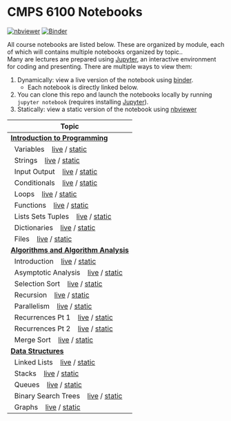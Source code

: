 # CMPS 6100 Notebooks

[![nbviewer](https://github.com/jupyter/design/blob/master/logos/Badges/nbviewer_badge.svg)](https://nbviewer.org/github/CMPS-6100/notebooks/tree/main/)
[![Binder](https://mybinder.org/badge_logo.svg)](https://mybinder.org/v2/gh/cmps2200-fall2021/cmps-2200-slides/main)

All course notebooks are listed below. These are organized by module, each of which will contains multiple notebooks organized by topic..  
Many are lectures are prepared using [Jupyter](https://jupyter.org/), an interactive environment for coding and presenting. There are multiple ways to view them:

1. Dynamically: view a live version of the notebook using [binder](https://mybinder.org/). 
    -   Each notebook is directly linked below.
2. You can  clone this repo and launch the notebooks locally by running `jupyter notebook` (requires installing  [Jupyter](https://jupyter.org/)).
3. Statically: view a static version of the notebook using [nbviewer](https://nbviewer.jupyter.org)


|Topic|
|-----|
|[**Introduction to Programming**](https://github.com/CMPS-6100/notebooks/tree/main/01-Intro-to-Programming)|
|&nbsp;&nbsp;Variables &nbsp;&nbsp; [live](https://mybinder.org/v2/gh/CMPS-6100/notebooks/main?filepath=01-Intro-to-Programming/04-variables.ipynb) / [static](https://nbviewer.jupyter.org/github/CMPS-6100/notebooks/blob/main/01-Intro-to-Programming/04-variables.ipynb?flush_cache=True)|
|&nbsp;&nbsp;Strings &nbsp;&nbsp; [live](https://mybinder.org/v2/gh/CMPS-6100/notebooks/main?filepath=01-Intro-to-Programming/05-strings.ipynb) / [static](https://nbviewer.jupyter.org/github/CMPS-6100/notebooks/blob/main/01-Intro-to-Programming/05-strings.ipynb?flush_cache=True)|
|&nbsp;&nbsp;Input Output &nbsp;&nbsp; [live](https://mybinder.org/v2/gh/CMPS-6100/notebooks/main?filepath=01-Intro-to-Programming/06-input_output.ipynb) / [static](https://nbviewer.jupyter.org/github/CMPS-6100/notebooks/blob/main/01-Intro-to-Programming/06-input_output.ipynb?flush_cache=True)|
|&nbsp;&nbsp;Conditionals &nbsp;&nbsp; [live](https://mybinder.org/v2/gh/CMPS-6100/notebooks/main?filepath=01-Intro-to-Programming/07-conditionals.ipynb) / [static](https://nbviewer.jupyter.org/github/CMPS-6100/notebooks/blob/main/01-Intro-to-Programming/07-conditionals.ipynb?flush_cache=True)|
|&nbsp;&nbsp;Loops &nbsp;&nbsp; [live](https://mybinder.org/v2/gh/CMPS-6100/notebooks/main?filepath=01-Intro-to-Programming/08-loops.ipynb) / [static](https://nbviewer.jupyter.org/github/CMPS-6100/notebooks/blob/main/01-Intro-to-Programming/08-loops.ipynb?flush_cache=True)|
|&nbsp;&nbsp;Functions &nbsp;&nbsp; [live](https://mybinder.org/v2/gh/CMPS-6100/notebooks/main?filepath=01-Intro-to-Programming/09-functions.ipynb) / [static](https://nbviewer.jupyter.org/github/CMPS-6100/notebooks/blob/main/01-Intro-to-Programming/09-functions.ipynb?flush_cache=True)|
|&nbsp;&nbsp;Lists Sets Tuples &nbsp;&nbsp; [live](https://mybinder.org/v2/gh/CMPS-6100/notebooks/main?filepath=01-Intro-to-Programming/07-lists_sets_tuples.ipynb) / [static](https://nbviewer.jupyter.org/github/CMPS-6100/notebooks/blob/main/01-Intro-to-Programming/07-lists_sets_tuples.ipynb?flush_cache=True)|
|&nbsp;&nbsp;Dictionaries &nbsp;&nbsp; [live](https://mybinder.org/v2/gh/CMPS-6100/notebooks/main?filepath=01-Intro-to-Programming/08-dictionaries.ipynb) / [static](https://nbviewer.jupyter.org/github/CMPS-6100/notebooks/blob/main/01-Intro-to-Programming/08-dictionaries.ipynb?flush_cache=True)|
|&nbsp;&nbsp;Files &nbsp;&nbsp; [live](https://mybinder.org/v2/gh/CMPS-6100/notebooks/main?filepath=01-Intro-to-Programming/09-files.ipynb) / [static](https://nbviewer.jupyter.org/github/CMPS-6100/notebooks/blob/main/01-Intro-to-Programming/09-files.ipynb?flush_cache=True)|
|[**Algorithms and Algorithm Analysis**](https://github.com/CMPS-6100/notebooks/tree/main/02-Algorithms)|
|&nbsp;&nbsp;Introduction &nbsp;&nbsp; [live](https://mybinder.org/v2/gh/CMPS-6100/notebooks/main?filepath=02-Algorithms/02-introduction.ipynb) / [static](https://nbviewer.jupyter.org/github/CMPS-6100/notebooks/blob/main/02-Algorithms/02-introduction.ipynb?flush_cache=True)|
|&nbsp;&nbsp;Asymptotic Analysis &nbsp;&nbsp; [live](https://mybinder.org/v2/gh/CMPS-6100/notebooks/main?filepath=02-Algorithms/03-asymptotic_analysis.ipynb) / [static](https://nbviewer.jupyter.org/github/CMPS-6100/notebooks/blob/main/02-Algorithms/03-asymptotic_analysis.ipynb?flush_cache=True)|
|&nbsp;&nbsp;Selection Sort &nbsp;&nbsp; [live](https://mybinder.org/v2/gh/CMPS-6100/notebooks/main?filepath=02-Algorithms/04-selection_sort.ipynb) / [static](https://nbviewer.jupyter.org/github/CMPS-6100/notebooks/blob/main/02-Algorithms/04-selection_sort.ipynb?flush_cache=True)|
|&nbsp;&nbsp;Recursion &nbsp;&nbsp; [live](https://mybinder.org/v2/gh/CMPS-6100/notebooks/main?filepath=02-Algorithms/05-recursion.ipynb) / [static](https://nbviewer.jupyter.org/github/CMPS-6100/notebooks/blob/main/02-Algorithms/05-recursion.ipynb?flush_cache=True)|
|&nbsp;&nbsp;Parallelism &nbsp;&nbsp; [live](https://mybinder.org/v2/gh/CMPS-6100/notebooks/main?filepath=02-Algorithms/06-parallelism.ipynb) / [static](https://nbviewer.jupyter.org/github/CMPS-6100/notebooks/blob/main/02-Algorithms/06-parallelism.ipynb?flush_cache=True)|
|&nbsp;&nbsp;Recurrences Pt 1 &nbsp;&nbsp; [live](https://mybinder.org/v2/gh/CMPS-6100/notebooks/main?filepath=02-Algorithms/07-recurrences_pt_1.ipynb) / [static](https://nbviewer.jupyter.org/github/CMPS-6100/notebooks/blob/main/02-Algorithms/07-recurrences_pt_1.ipynb?flush_cache=True)|
|&nbsp;&nbsp;Recurrences Pt 2 &nbsp;&nbsp; [live](https://mybinder.org/v2/gh/CMPS-6100/notebooks/main?filepath=02-Algorithms/08-recurrences_pt_2.ipynb) / [static](https://nbviewer.jupyter.org/github/CMPS-6100/notebooks/blob/main/02-Algorithms/08-recurrences_pt_2.ipynb?flush_cache=True)|
|&nbsp;&nbsp;Merge Sort &nbsp;&nbsp; [live](https://mybinder.org/v2/gh/CMPS-6100/notebooks/main?filepath=02-Algorithms/09-merge_sort.ipynb) / [static](https://nbviewer.jupyter.org/github/CMPS-6100/notebooks/blob/main/02-Algorithms/09-merge_sort.ipynb?flush_cache=True)|
|[**Data Structures**](https://github.com/CMPS-6100/notebooks/tree/main/03-Data-Structures)|
|&nbsp;&nbsp;Linked Lists &nbsp;&nbsp; [live](https://mybinder.org/v2/gh/CMPS-6100/notebooks/main?filepath=03-Data-Structures/01-linked_lists.ipynb) / [static](https://nbviewer.jupyter.org/github/CMPS-6100/notebooks/blob/main/03-Data-Structures/01-linked_lists.ipynb?flush_cache=True)|
|&nbsp;&nbsp;Stacks &nbsp;&nbsp; [live](https://mybinder.org/v2/gh/CMPS-6100/notebooks/main?filepath=03-Data-Structures/02-stacks.ipynb) / [static](https://nbviewer.jupyter.org/github/CMPS-6100/notebooks/blob/main/03-Data-Structures/02-stacks.ipynb?flush_cache=True)|
|&nbsp;&nbsp;Queues &nbsp;&nbsp; [live](https://mybinder.org/v2/gh/CMPS-6100/notebooks/main?filepath=03-Data-Structures/03-queues.ipynb) / [static](https://nbviewer.jupyter.org/github/CMPS-6100/notebooks/blob/main/03-Data-Structures/03-queues.ipynb?flush_cache=True)|
|&nbsp;&nbsp;Binary Search Trees &nbsp;&nbsp; [live](https://mybinder.org/v2/gh/CMPS-6100/notebooks/main?filepath=03-Data-Structures/04-binary_search_trees.ipynb) / [static](https://nbviewer.jupyter.org/github/CMPS-6100/notebooks/blob/main/03-Data-Structures/04-binary_search_trees.ipynb?flush_cache=True)|
|&nbsp;&nbsp;Graphs &nbsp;&nbsp; [live](https://mybinder.org/v2/gh/CMPS-6100/notebooks/main?filepath=03-Data-Structures/05-graphs.ipynb) / [static](https://nbviewer.jupyter.org/github/CMPS-6100/notebooks/blob/main/03-Data-Structures/05-graphs.ipynb?flush_cache=True)|